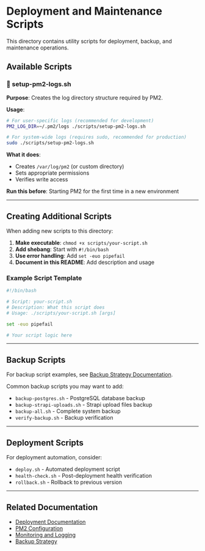# Deployment and Maintenance Scripts

This directory contains utility scripts for deployment, backup, and maintenance operations.

## Available Scripts

### 🚀 setup-pm2-logs.sh

**Purpose**: Creates the log directory structure required by PM2.

**Usage**:
```bash
# For user-specific logs (recommended for development)
PM2_LOG_DIR=~/.pm2/logs ./scripts/setup-pm2-logs.sh

# For system-wide logs (requires sudo, recommended for production)
sudo ./scripts/setup-pm2-logs.sh
```

**What it does**:
- Creates `/var/log/pm2` (or custom directory)
- Sets appropriate permissions
- Verifies write access

**Run this before**: Starting PM2 for the first time in a new environment

---

## Creating Additional Scripts

When adding new scripts to this directory:

1. **Make executable**: `chmod +x scripts/your-script.sh`
2. **Add shebang**: Start with `#!/bin/bash`
3. **Use error handling**: Add `set -euo pipefail`
4. **Document in this README**: Add description and usage

### Example Script Template

```bash
#!/bin/bash

# Script: your-script.sh
# Description: What this script does
# Usage: ./scripts/your-script.sh [args]

set -euo pipefail

# Your script logic here
```

---

## Backup Scripts

For backup script examples, see [Backup Strategy Documentation](../docs/deployment/backup-strategy.md).

Common backup scripts you may want to add:
- `backup-postgres.sh` - PostgreSQL database backup
- `backup-strapi-uploads.sh` - Strapi upload files backup
- `backup-all.sh` - Complete system backup
- `verify-backup.sh` - Backup verification

---

## Deployment Scripts

For deployment automation, consider:
- `deploy.sh` - Automated deployment script
- `health-check.sh` - Post-deployment health verification
- `rollback.sh` - Rollback to previous version

---

## Related Documentation

- [Deployment Documentation](../docs/deployment/)
- [PM2 Configuration](../pm2.config.cjs)
- [Monitoring and Logging](../docs/deployment/monitoring-logging.md)
- [Backup Strategy](../docs/deployment/backup-strategy.md)
